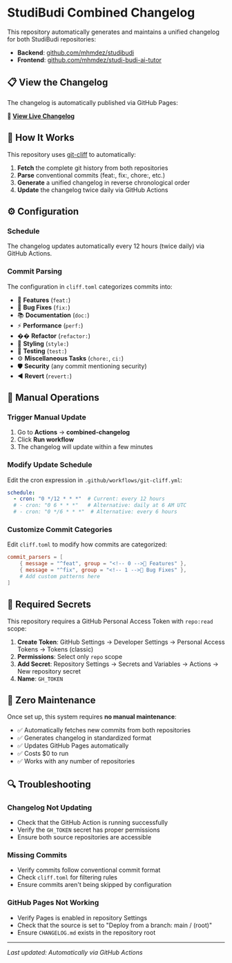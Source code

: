 # StudiBudi Combined Changelog

This repository automatically generates and maintains a unified changelog for both StudiBudi repositories:

- **Backend**: [github.com/mhmdez/studibudi](https://github.com/mhmdez/studibudi)
- **Frontend**: [github.com/mhmdez/studi-budi-ai-tutor](https://github.com/mhmdez/studi-budi-ai-tutor)

## 📋 View the Changelog

The changelog is automatically published via GitHub Pages:

**🔗 [View Live Changelog](https://mhmdez.github.io/studibudi-changelog/CHANGELOG.md)**

## 🤖 How It Works

This repository uses [git-cliff](https://git-cliff.org/) to automatically:

1. **Fetch** the complete git history from both repositories
2. **Parse** conventional commits (feat:, fix:, chore:, etc.)
3. **Generate** a unified changelog in reverse chronological order
4. **Update** the changelog twice daily via GitHub Actions

## ⚙️ Configuration

### Schedule
The changelog updates automatically every 12 hours (twice daily) via GitHub Actions.

### Commit Parsing
The configuration in `cliff.toml` categorizes commits into:

- 🚀 **Features** (`feat:`)
- 🐛 **Bug Fixes** (`fix:`) 
- 📚 **Documentation** (`doc:`)
- ⚡ **Performance** (`perf:`)
- �� **Refactor** (`refactor:`)
- 🎨 **Styling** (`style:`)
- 🧪 **Testing** (`test:`)
- ⚙️ **Miscellaneous Tasks** (`chore:`, `ci:`)
- 🛡️ **Security** (any commit mentioning security)
- ◀️ **Revert** (`revert:`)

## 🔧 Manual Operations

### Trigger Manual Update
1. Go to **Actions** → **combined-changelog**
2. Click **Run workflow**
3. The changelog will update within a few minutes

### Modify Update Schedule
Edit the cron expression in `.github/workflows/git-cliff.yml`:

```yaml
schedule:
  - cron: "0 */12 * * *"  # Current: every 12 hours
  # - cron: "0 6 * * *"   # Alternative: daily at 6 AM UTC
  # - cron: "0 */6 * * *"  # Alternative: every 6 hours
```

### Customize Commit Categories
Edit `cliff.toml` to modify how commits are categorized:

```toml
commit_parsers = [
    { message = "^feat", group = "<!-- 0 -->🚀 Features" },
    { message = "^fix", group = "<!-- 1 -->🐛 Bug Fixes" },
    # Add custom patterns here
]
```

## 🔑 Required Secrets

This repository requires a GitHub Personal Access Token with `repo:read` scope:

1. **Create Token**: GitHub Settings → Developer Settings → Personal Access Tokens → Tokens (classic)
2. **Permissions**: Select only `repo` scope
3. **Add Secret**: Repository Settings → Secrets and Variables → Actions → New repository secret
4. **Name**: `GH_TOKEN`

## 🚀 Zero Maintenance

Once set up, this system requires **no manual maintenance**:

- ✅ Automatically fetches new commits from both repositories
- ✅ Generates changelog in standardized format
- ✅ Updates GitHub Pages automatically
- ✅ Costs $0 to run
- ✅ Works with any number of repositories

## 🔍 Troubleshooting

### Changelog Not Updating
- Check that the GitHub Action is running successfully
- Verify the `GH_TOKEN` secret has proper permissions
- Ensure both source repositories are accessible

### Missing Commits
- Verify commits follow conventional commit format
- Check `cliff.toml` for filtering rules
- Ensure commits aren't being skipped by configuration

### GitHub Pages Not Working
- Verify Pages is enabled in repository Settings
- Check that the source is set to "Deploy from a branch: main / (root)"
- Ensure `CHANGELOG.md` exists in the repository root

---

*Last updated: Automatically via GitHub Actions*
